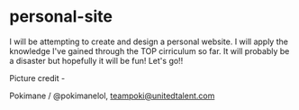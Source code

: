 # personal-site
I will be attempting to create and design a personal website. I will apply the knowledge I've gained through the TOP cirriculum so far. It will probably be a disaster but hopefully it will be fun! Let's go!!

Picture credit - 

Pokimane / @pokimanelol, teampoki@unitedtalent.com
